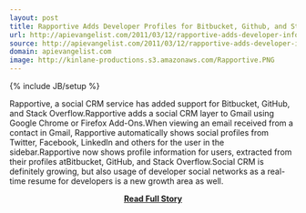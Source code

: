 ```yaml
---
layout: post
title: Rapportive Adds Developer Profiles for Bitbucket, Github, and Stack Overflow
url: http://apievangelist.com/2011/03/12/rapportive-adds-developer-information/
source: http://apievangelist.com/2011/03/12/rapportive-adds-developer-information/
domain: apievangelist.com
image: http://kinlane-productions.s3.amazonaws.com/Rapportive.PNG
---
```

{% include JB/setup %}<p>Rapportive, a social CRM service has added support for Bitbucket, GitHub, and Stack Overflow.Rapportive adds a social CRM layer to Gmail using Google Chrome or Firefox Add-Ons.When viewing an email received from a contact in Gmail, Rapportive automatically shows social profiles from Twitter, Facebook, LinkedIn and others for the user in the sidebar.Rapportive now shows profile information for users, extracted from their profiles atBitbucket, GitHub, and Stack Overflow.Social CRM is definitely growing, but also usage of developer social networks as a real-time resume for developers is a new growth area as well.</p>
<center><p><a href="http://apievangelist.com/2011/03/12/rapportive-adds-developer-information/" style='padding:25px; font-sze:18px; font-weight: bold;'>Read Full Story</a></p></center>
